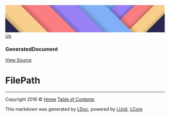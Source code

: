 ![](../Content/LDoc-banner-small.png "")
[Up](GeneratedDocument.md)

### GeneratedDocument
[View Source](../Markdown/GeneratedDocument.cs)

# FilePath



---

Copyright 2016 &copy; [Home](../../README.md) [Table of Contents](../../TableOfContents.md)

This markdown was generated by [LDoc](https://github.com/CodeSingularity/LDoc), powered by [LUnit](https://github.com/CodeSingularity/LUnit), [LCore](https://github.com/CodeSingularity/LCore)
